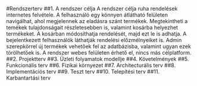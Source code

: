 #Rendszerterv
##1. A rendszer célja
A rendszer célja ruha rendelések internetes felvétele. A felhasználó egy könnyen átlátható felületen navigálhat, ahol megjelennek az eladásra szánt termékek. Megtekintheti a temékek tulajdonságait részletesebben is, valamint kosárba helyezhet termékeket. A kosárban módosíthatja rendelését, majd ezt le is adhatja. A bejelentkezett felhasználók láthatják rendelési előzmélnyeiket is. Admin szerepkörrel új termékek vehetőek fel az adatbázisba, valamint ugyan ezek törölhetőek is. A rendszer webes felületen érhető el, nincs más célplatform.
##2. Projektterv
##3. Üzleti folyamatok modellje
##4. Követelmények
##5. Funkcionális terv
##6. Fizikai környezet
##7. Architecturális terv
##8. Implementációs terv
##9. Teszt terv
##10. Telepítési terv
##11. Karbantartási terv

